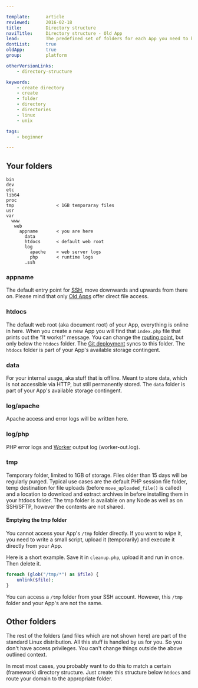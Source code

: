 ```yaml
---

template:      article
reviewed:      2016-02-18
title:         Directory structure
naviTitle:     Directory structure - Old App
lead:          The predefined set of folders for each App you need to know for the Old App.
dontList:      true
oldApp:        true
group:         platform

otherVersionLinks:
    - directory-structure

keywords:
    - create directory
    - create
    - folder
    - directory
    - directories
    - linux
    - unix

tags:
    - beginner

---
```


## Your folders

```nohighlight
bin
dev
etc
lib64
proc
tmp                < 1GB temporaray files
usr
var
  www
   web
     appname       < you are here
       data
       htdocs      < default web root
       log
         apache    < web server logs
         php       < runtime logs
       .ssh
```


### appname

The default entry point for [SSH](ssh-sftp-old-app), move downwards and upwards from there on. Please mind that only [Old Apps](new-apps) offer direct file access.

### htdocs

The default web root (aka document root) of your App, everything is online in here. When you create a new App you will find that `index.php` file that prints out the "It works!" message. You can change the [routing point](domains#toc-set-a-custom-root-path), but only below the `htdocs` folder. The [Git deployment](git) syncs to this folder. The `htdocs` folder is part of your App's available storage contingent.

### data

For your internal usage, aka stuff that is offline. Meant to store data, which is not accessible via HTTP, but still permanently stored. The `data` folder is part of your App's available storage contingent.

### log/apache

Apache access and error logs will be written here.

### log/php

PHP error logs and [Worker](workers) output log (worker-out.log).

### tmp

Temporary folder, limited to 1GB of storage. Files older than 15 days will be regularly purged. Typical use cases are the default PHP session file folder, temp destination for file uploads (before `move_uploaded_file()` is called) and a location to download and extract archives in before installing them in your htdocs folder. The tmp folder is available on any Node as well as on SSH/SFTP, however the contents are not shared.

#### Emptying the tmp folder

You cannot access your App's `/tmp` folder directly. If you want to wipe it, you need to write a small script, upload it (temporarily) and execute it directly from your App.

Here is a short example. Save it in `cleanup.php`, upload it and run in once. Then delete it.

```php
foreach (glob("/tmp/*") as $file) {
    unlink($file);
}
```

You can access a `/tmp` folder from your SSH account. However, this `/tmp` folder and your App's are not the same.


## Other folders

The rest of the folders (and files which are not shown here) are part of the standard Linux distribution. All this stuff is handled by us for you. So you don't have access privileges. You can't change things outside the above outlined context.

In most most cases, you probably want to do this to match a certain (framework) directory structure. Just create this structure below `htdocs` and route your domain to the appropriate folder.
